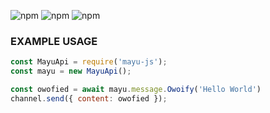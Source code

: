 
![npm](https://img.shields.io/npm/dt/mayu-js?style=plastic)
![npm](https://img.shields.io/npm/v/mayu-js?color=greenasda&label=mayu-js&style=plastic)
![npm](https://img.shields.io/bundlephobia/minzip/mayu-js?style=plastic)

### EXAMPLE USAGE
```js
const MayuApi = require('mayu-js');
const mayu = new MayuApi();

const owofied = await mayu.message.Owoify('Hello World')
channel.send({ content: owofied });
```
